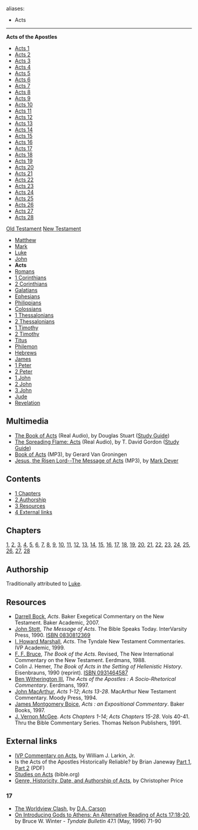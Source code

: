 aliases:
- Acts
---
**Acts of the Apostles**
-   [Acts 1](Acts_1 "Acts 1")
-   [Acts 2](index.php?title=Acts_2&action=edit&redlink=1 "Acts 2 (page does not exist)")
-   [Acts 3](index.php?title=Acts_3&action=edit&redlink=1 "Acts 3 (page does not exist)")
-   [Acts 4](index.php?title=Acts_4&action=edit&redlink=1 "Acts 4 (page does not exist)")
-   [Acts 5](index.php?title=Acts_5&action=edit&redlink=1 "Acts 5 (page does not exist)")
-   [Acts 6](index.php?title=Acts_6&action=edit&redlink=1 "Acts 6 (page does not exist)")
-   [Acts 7](index.php?title=Acts_7&action=edit&redlink=1 "Acts 7 (page does not exist)")
-   [Acts 8](index.php?title=Acts_8&action=edit&redlink=1 "Acts 8 (page does not exist)")
-   [Acts 9](index.php?title=Acts_9&action=edit&redlink=1 "Acts 9 (page does not exist)")
-   [Acts 10](index.php?title=Acts_10&action=edit&redlink=1 "Acts 10 (page does not exist)")
-   [Acts 11](index.php?title=Acts_11&action=edit&redlink=1 "Acts 11 (page does not exist)")
-   [Acts 12](index.php?title=Acts_12&action=edit&redlink=1 "Acts 12 (page does not exist)")
-   [Acts 13](index.php?title=Acts_13&action=edit&redlink=1 "Acts 13 (page does not exist)")
-   [Acts 14](index.php?title=Acts_14&action=edit&redlink=1 "Acts 14 (page does not exist)")
-   [Acts 15](index.php?title=Acts_15&action=edit&redlink=1 "Acts 15 (page does not exist)")
-   [Acts 16](index.php?title=Acts_16&action=edit&redlink=1 "Acts 16 (page does not exist)")
-   [Acts 17](Acts_17 "Acts 17")
-   [Acts 18](index.php?title=Acts_18&action=edit&redlink=1 "Acts 18 (page does not exist)")
-   [Acts 19](index.php?title=Acts_19&action=edit&redlink=1 "Acts 19 (page does not exist)")
-   [Acts 20](index.php?title=Acts_20&action=edit&redlink=1 "Acts 20 (page does not exist)")
-   [Acts 21](index.php?title=Acts_21&action=edit&redlink=1 "Acts 21 (page does not exist)")
-   [Acts 22](index.php?title=Acts_22&action=edit&redlink=1 "Acts 22 (page does not exist)")
-   [Acts 23](index.php?title=Acts_23&action=edit&redlink=1 "Acts 23 (page does not exist)")
-   [Acts 24](index.php?title=Acts_24&action=edit&redlink=1 "Acts 24 (page does not exist)")
-   [Acts 25](index.php?title=Acts_25&action=edit&redlink=1 "Acts 25 (page does not exist)")
-   [Acts 26](index.php?title=Acts_26&action=edit&redlink=1 "Acts 26 (page does not exist)")
-   [Acts 27](index.php?title=Acts_27&action=edit&redlink=1 "Acts 27 (page does not exist)")
-   [Acts 28](index.php?title=Acts_28&action=edit&redlink=1 "Acts 28 (page does not exist)")

[Old Testament](Old_Testament "Old Testament")
[New Testament](New_Testament "New Testament")
-   [Matthew](Gospel_of_Matthew "Gospel of Matthew")
-   [Mark](Gospel_of_Mark "Gospel of Mark")
-   [Luke](Gospel_of_Luke "Gospel of Luke")
-   [John](Gospel_of_John "Gospel of John")
-   **Acts**
-   [Romans](Epistle_to_the_Romans "Epistle to the Romans")
-   [1 Corinthians](First_Epistle_to_the_Corinthians "First Epistle to the Corinthians")
-   [2 Corinthians](Second_Epistle_to_the_Corinthians "Second Epistle to the Corinthians")
-   [Galatians](Epistle_to_the_Galatians "Epistle to the Galatians")
-   [Ephesians](Epistle_to_the_Ephesians "Epistle to the Ephesians")
-   [Philippians](Epistle_to_the_Philippians "Epistle to the Philippians")
-   [Colossians](Epistle_to_the_Colossians "Epistle to the Colossians")
-   [1 Thessalonians](First_Epistle_to_the_Thessalonians "First Epistle to the Thessalonians")
-   [2 Thessalonians](Second_Epistle_to_the_Thessalonians "Second Epistle to the Thessalonians")
-   [1 Timothy](First_Epistle_to_Timothy "First Epistle to Timothy")
-   [2 Timothy](Second_Epistle_to_Timothy "Second Epistle to Timothy")
-   [Titus](Epistle_to_Titus "Epistle to Titus")
-   [Philemon](Epistle_to_Philemon "Epistle to Philemon")
-   [Hebrews](Epistle_to_the_Hebrews "Epistle to the Hebrews")
-   [James](Epistle_of_James "Epistle of James")
-   [1 Peter](First_Epistle_of_Peter "First Epistle of Peter")
-   [2 Peter](Second_Epistle_of_Peter "Second Epistle of Peter")
-   [1 John](First_Epistle_of_John "First Epistle of John")
-   [2 John](Second_Epistle_of_John "Second Epistle of John")
-   [3 John](Third_Epistle_of_John "Third Epistle of John")
-   [Jude](Epistle_of_Jude "Epistle of Jude")
-   [Revelation](Book_of_Revelation "Book of Revelation")

## Multimedia

-   [The Book of Acts](http://www.gordonconwell.edu/audio/dimensions/htsb/htsb06.ram)
    (Real Audio), by Douglas Stuart
    ([Study Guide](http://www.gordonconwell.edu/ockenga/dimensions/htsb/pdf/studying_06.pdf))
-   [The Spreading Flame: Acts](http://www.gordonconwell.edu/audio/ntw10.ram)
    (Real Audio), by T. David Gordon
    ([Study Guide](http://www.gordonconwell.edu/ockenga/dimensions/nt1/pdf/nt1_10.pdf))
-   [Book of Acts](http://covenantseminary.inmotionhosting.com/OT215_Lecture_24.mp3)
    (MP3), by Gerard Van Groningen
-   [Jesus, the Risen Lord--The Message of Acts](http://dl.salemweb.net/?mg=0A7DC31E-F851-4864-A5A6-4390F5709EE7)
    (MP3), by [Mark Dever](Mark_Dever "Mark Dever")

## Contents

-   [1 Chapters](#Chapters)
-   [2 Authorship](#Authorship)
-   [3 Resources](#Resources)
-   [4 External links](#External_links)

## Chapters

[1](Acts_1 "Acts 1"),
[2](index.php?title=Acts_2&action=edit&redlink=1 "Acts 2 (page does not exist)"),
[3](index.php?title=Acts_3&action=edit&redlink=1 "Acts 3 (page does not exist)"),
[4](index.php?title=Acts_4&action=edit&redlink=1 "Acts 4 (page does not exist)"),
[5](index.php?title=Acts_5&action=edit&redlink=1 "Acts 5 (page does not exist)"),
[6](index.php?title=Acts_6&action=edit&redlink=1 "Acts 6 (page does not exist)"),
[7](index.php?title=Acts_7&action=edit&redlink=1 "Acts 7 (page does not exist)"),
[8](index.php?title=Acts_8&action=edit&redlink=1 "Acts 8 (page does not exist)"),
[9](index.php?title=Acts_9&action=edit&redlink=1 "Acts 9 (page does not exist)"),
[10](index.php?title=Acts_10&action=edit&redlink=1 "Acts 10 (page does not exist)"),
[11](index.php?title=Acts_11&action=edit&redlink=1 "Acts 11 (page does not exist)"),
[12](index.php?title=Acts_12&action=edit&redlink=1 "Acts 12 (page does not exist)"),
[13](index.php?title=Acts_13&action=edit&redlink=1 "Acts 13 (page does not exist)"),
[14](index.php?title=Acts_14&action=edit&redlink=1 "Acts 14 (page does not exist)"),
[15](index.php?title=Acts_15&action=edit&redlink=1 "Acts 15 (page does not exist)"),
[16](index.php?title=Acts_16&action=edit&redlink=1 "Acts 16 (page does not exist)"),
[17](Acts_17 "Acts 17"),
[18](index.php?title=Acts_18&action=edit&redlink=1 "Acts 18 (page does not exist)"),
[19](index.php?title=Acts_19&action=edit&redlink=1 "Acts 19 (page does not exist)"),
[20](index.php?title=Acts_20&action=edit&redlink=1 "Acts 20 (page does not exist)"),
[21](index.php?title=Acts_21&action=edit&redlink=1 "Acts 21 (page does not exist)"),
[22](index.php?title=Acts_22&action=edit&redlink=1 "Acts 22 (page does not exist)"),
[23](index.php?title=Acts_23&action=edit&redlink=1 "Acts 23 (page does not exist)"),
[24](index.php?title=Acts_24&action=edit&redlink=1 "Acts 24 (page does not exist)"),
[25](index.php?title=Acts_25&action=edit&redlink=1 "Acts 25 (page does not exist)"),
[26](index.php?title=Acts_26&action=edit&redlink=1 "Acts 26 (page does not exist)"),
[27](index.php?title=Acts_27&action=edit&redlink=1 "Acts 27 (page does not exist)"),
[28](index.php?title=Acts_28&action=edit&redlink=1 "Acts 28 (page does not exist)")

## Authorship

Traditionally attributed to [Luke](Luke "Luke").


## Resources

-   [Darrell Bock](Darrell_Bock "Darrell Bock"), *Acts*. Baker
    Exegetical Commentary on the New Testament. Baker Academic, 2007.
-   [John Stott](John_Stott "John Stott"), *The Message of Acts*.
    The Bible Speaks Today. InterVarsity Press, 1990.
    [ISBN 0830812369](http://www.theopedia.com/Special:BookSources/0830812369)
-   [I. Howard Marshall](I._Howard_Marshall "I. Howard Marshall"),
    *Acts*. The Tyndale New Testament Commentaries. IVP Academic, 1999.
-   [F. F. Bruce](F._F._Bruce "F. F. Bruce"),
    *The Book of the Acts*. Revised, The New International Commentary
    on the New Testament. Eerdmans, 1988.
-   Colin J. Hemer,
    *The Book of Acts in the Setting of Hellenistic History*.
    Eisenbrauns, 1990 (reprint).
    [ISBN 0931464587](http://www.theopedia.com/Special:BookSources/0931464587)
-   [Ben Witherington III](Ben_Witherington_III "Ben Witherington III"),
    *The Acts of the Apostles : A Socio-Rhetorical Commentary*.
    Eerdmans, 1997.
-   [John MacArthur](John_MacArthur "John MacArthur"), *Acts 1-12*;
    *Acts 13-28*. MacArthur New Testament Commentary. Moody Press,
    1994.
-   [James Montgomery Boice](James_Montgomery_Boice "James Montgomery Boice"),
    *Acts : an Expositional Commentary*. Baker Books, 1997.
-   [J. Vernon McGee](J._Vernon_McGee "J. Vernon McGee").
    *Acts Chapters 1-14*; *Acts Chapters 15-28*. Vols 40-41. Thru the
    Bible Commentary Series. Thomas Nelson Publishers, 1991.

## External links

-   [IVP Commentary on Acts](http://www.biblegateway.com/resources/commentaries/index.php?action=getBookSections&cid=5&source=),
    by William J. Larkin, Jr.
-   Is the Acts of the Apostles Historically Reliable? by Brian
    Janeway
    [Part 1](http://www.chafer.edu/journal/back_issues/v5n1_c.pdf),
    [Part 2](http://www.chafer.edu/journal/back_issues/V5n2_c.PDF)
    (PDF)
-   [Studies on Acts](http://www.bible.org/passage.php?passage_id=44)
    (bible.org)
-   [Genre, Historicity, Date, and Authorship of Acts](http://www.christianorigins.com/acts.html),
    by Christopher Price

### 17

-   [The Worldview Clash](http://www.facingthechallenge.org/carson.htm),
    by [D.A. Carson](D.A._Carson "D.A. Carson")
-   [On Introducing Gods to Athens: An Alternative Reading of Acts 17:18-20](http://tyndalehouse.com/tynbul/library/TynBull_1996_47_1_04_Winter_Acts17GodsOfAthens.pdf),
    by Bruce W. Winter - *Tyndale Bulletin* 47.1 (May, 1996) 71-90